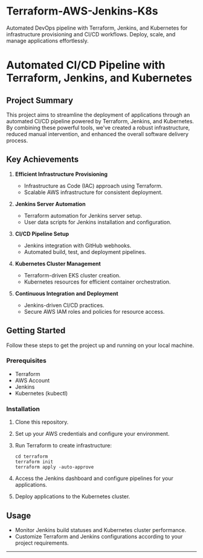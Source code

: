 # Terraform-AWS-Jenkins-K8s
Automated DevOps pipeline with Terraform, Jenkins, and Kubernetes for infrastructure provisioning and CI/CD workflows. Deploy, scale, and manage applications effortlessly.

# Automated CI/CD Pipeline with Terraform, Jenkins, and Kubernetes

## Project Summary

This project aims to streamline the deployment of applications through an automated CI/CD pipeline powered by Terraform, Jenkins, and Kubernetes. By combining these powerful tools, we've created a robust infrastructure, reduced manual intervention, and enhanced the overall software delivery process.

## Key Achievements

1. **Efficient Infrastructure Provisioning**
    - Infrastructure as Code (IAC) approach using Terraform.
    - Scalable AWS infrastructure for consistent deployment.

2. **Jenkins Server Automation**
    - Terraform automation for Jenkins server setup.
    - User data scripts for Jenkins installation and configuration.

3. **CI/CD Pipeline Setup**
    - Jenkins integration with GitHub webhooks.
    - Automated build, test, and deployment pipelines.

4. **Kubernetes Cluster Management**
    - Terraform-driven EKS cluster creation.
    - Kubernetes resources for efficient container orchestration.

5. **Continuous Integration and Deployment**
    - Jenkins-driven CI/CD practices.
    - Secure AWS IAM roles and policies for resource access.

## Getting Started

Follow these steps to get the project up and running on your local machine.

### Prerequisites

- Terraform
- AWS Account
- Jenkins
- Kubernetes (kubectl)

### Installation

1. Clone this repository.

2. Set up your AWS credentials and configure your environment.

3. Run Terraform to create infrastructure:
    ```shell
    cd terraform
    terraform init
    terraform apply -auto-approve
    ```

4. Access the Jenkins dashboard and configure pipelines for your applications.

5. Deploy applications to the Kubernetes cluster.

## Usage

- Monitor Jenkins build statuses and Kubernetes cluster performance.
- Customize Terraform and Jenkins configurations according to your project requirements.

---
